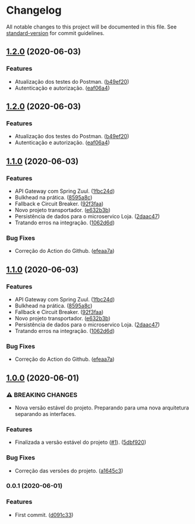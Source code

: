 # Changelog

All notable changes to this project will be documented in this file. See [standard-version](https://github.com/conventional-changelog/standard-version) for commit guidelines.

## [1.2.0](https://github.com/danielso2007/microservice-project/compare/v1.1.0...v1.2.0) (2020-06-03)


### Features

* Atualização dos testes do Postman. ([b49ef20](https://github.com/danielso2007/microservice-project/commit/b49ef20de280e4b4a53d1908a4f5639c66136dc2))
* Autenticação e autorização. ([eaf06a4](https://github.com/danielso2007/microservice-project/commit/eaf06a417382f1f261ac0d6d1a4cc0f346d51288))

## [1.2.0](https://github.com/danielso2007/microservice-project/compare/v1.1.0...v1.2.0) (2020-06-03)


### Features

* Atualização dos testes do Postman. ([b49ef20](https://github.com/danielso2007/microservice-project/commit/b49ef20de280e4b4a53d1908a4f5639c66136dc2))
* Autenticação e autorização. ([eaf06a4](https://github.com/danielso2007/microservice-project/commit/eaf06a417382f1f261ac0d6d1a4cc0f346d51288))

## [1.1.0](https://github.com/danielso2007/microservice-project/compare/v1.0.0...v1.1.0) (2020-06-03)


### Features

* API Gateway com Spring Zuul. ([1fbc24d](https://github.com/danielso2007/microservice-project/commit/1fbc24de89d327ea722a14cd90ca627baacf3339))
* Bulkhead na prática. ([8595a8c](https://github.com/danielso2007/microservice-project/commit/8595a8c32872f2abfb3815e8f0899d18231c073b))
* Fallback e Circuit Breaker. ([92f3faa](https://github.com/danielso2007/microservice-project/commit/92f3faad7f0b861c0874eaead1c286206dff0582))
* Novo projeto transportador. ([e632b3b](https://github.com/danielso2007/microservice-project/commit/e632b3b9857ef0a2ce516fed7f4d409ac3578190))
* Persistência de dados para o microservico Loja. ([2daac47](https://github.com/danielso2007/microservice-project/commit/2daac47d833368edc3a7c5a26561db79774b238d))
* Tratando erros na integração. ([1062d6d](https://github.com/danielso2007/microservice-project/commit/1062d6d97ea0de6821c446f19bd2dae0d15bb821))


### Bug Fixes

* Correção do Action do Github. ([efeaa7a](https://github.com/danielso2007/microservice-project/commit/efeaa7abf081d4c3aca08094620886c66256eff2))

## [1.1.0](https://github.com/danielso2007/microservice-project/compare/v1.0.0...v1.1.0) (2020-06-03)


### Features

* API Gateway com Spring Zuul. ([1fbc24d](https://github.com/danielso2007/microservice-project/commit/1fbc24de89d327ea722a14cd90ca627baacf3339))
* Bulkhead na prática. ([8595a8c](https://github.com/danielso2007/microservice-project/commit/8595a8c32872f2abfb3815e8f0899d18231c073b))
* Fallback e Circuit Breaker. ([92f3faa](https://github.com/danielso2007/microservice-project/commit/92f3faad7f0b861c0874eaead1c286206dff0582))
* Novo projeto transportador. ([e632b3b](https://github.com/danielso2007/microservice-project/commit/e632b3b9857ef0a2ce516fed7f4d409ac3578190))
* Persistência de dados para o microservico Loja. ([2daac47](https://github.com/danielso2007/microservice-project/commit/2daac47d833368edc3a7c5a26561db79774b238d))
* Tratando erros na integração. ([1062d6d](https://github.com/danielso2007/microservice-project/commit/1062d6d97ea0de6821c446f19bd2dae0d15bb821))


### Bug Fixes

* Correção do Action do Github. ([efeaa7a](https://github.com/danielso2007/microservice-project/commit/efeaa7abf081d4c3aca08094620886c66256eff2))

## [1.0.0](https://github.com/danielso2007/microservice-project/compare/v0.0.1...v1.0.0) (2020-06-01)


### ⚠ BREAKING CHANGES

* Nova versão estável do projeto. Preparando para uma nova arquitetura separando as interfaces.

### Features

* Finalizada a versão estável do projeto ([#1](https://github.com/danielso2007/microservice-project/issues/1)). ([5dbf920](https://github.com/danielso2007/microservice-project/commit/5dbf92002bc8057f10ef8b53bd0e23a18f0af69b))


### Bug Fixes

* Correção das versões do projeto. ([a1645c3](https://github.com/danielso2007/microservice-project/commit/a1645c333a3ea4e8b3c3b400f59f4f4913bc151a))

### 0.0.1 (2020-06-01)


### Features

* First commit. ([d091c33](https://github.com/danielso2007/microservice-project/commit/d091c33c5d3c69a9c7dff86b2edbad0cedeb512a))
